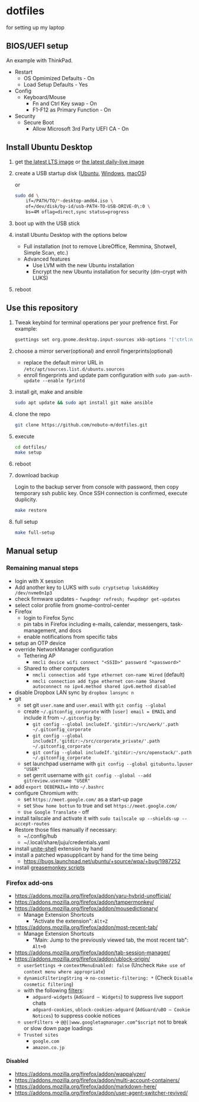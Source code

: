 dotfiles
========

for setting up my laptop

## BIOS/UEFI setup

An example with ThinkPad.

* Restart
  - OS Opmimized Defaults - On
  - Load Setup Defaults - Yes
* Config
  - Keyboard/Mouse
    - Fn and Ctrl Key swap - On
    - F1-F12 as Primary Function - On
* Security
  - Secure Boot
    - Allow Microsoft 3rd Party UEFI CA - On

## Install Ubuntu Desktop

1. get [the latest LTS image](https://www.ubuntu.com/download/desktop)
   or [the latest daily-live image](http://cdimage.ubuntu.com/daily-live/current/)

1. create a USB startup disk
   ([Ubuntu](https://ubuntu.com/tutorials/create-a-usb-stick-on-ubuntu),
   [Windows](https://ubuntu.com/tutorials/create-a-usb-stick-on-windows),
   [macOS](https://ubuntu.com/tutorials/create-a-usb-stick-on-macos))

   or

   ```bash
   sudo dd \
       if=/PATH/TO/*-desktop-amd64.iso \
       of=/dev/disk/by-id/usb-PATH-TO-USB-DRIVE-0\:0 \
       bs=4M oflag=direct,sync status=progress
   ```

1. boot up with the USB stick

1. install Ubuntu Desktop with the options below
   * Full installation (not to remove LibreOffice, Remmina, Shotwell, Simple Scan, etc.)
   * Advanced features
     - Use LVM with the new Ubuntu installation
     - Encrypt the new Ubuntu installation for security (dm-crypt with LUKS)

1. reboot


## Use this repository

1. Tweak keybind for terminal operations per your prefrence first. For example:

   ```bash
   gsettings set org.gnome.desktop.input-sources xkb-options "['ctrl:nocaps']"
   ```

1. choose a mirror server(optional) and enroll fingerprints(optional)
   - replace the default mirror URL in `/etc/apt/sources.list.d/ubuntu.sources`
   - enroll fingerprints and update pam configuration with `sudo pam-auth-update --enable fprintd`

1. install git, make and ansible

    ```bash
    sudo apt update && sudo apt install git make ansible
    ```

1. clone the repo

    ```bash
    git clone https://github.com/nobuto-m/dotfiles.git
    ```

1. execute

    ```bash
    cd dotfiles/
    make setup
    ```

1. reboot

1. download backup

   Login to the backup server from console with password, then copy
   temporary ssh public key. Once SSH connection is confirmed, execute
   duplicity.

    ```bash
    make restore
    ```

1. full setup

    ```bash
    make full-setup
    ```

## Manual setup

### Remaining manual steps

* login with X session
* Add another key to LUKS with `sudo cryptsetup luksAddKey /dev/nvme0n1p3`
* check firmware updates - `fwupdmgr refresh; fwupdmgr get-updates`
* select color profile from gnome-control-center
* Firefox
  - login to Firefox Sync
  - pin tabs in Firefox including e-mails, calendar, messengers, task-management,
    and docs
  - enable notifications from specific tabs
* setup an OTP device
* override NetworkManager configuration
  - Tethering AP
    - `nmcli device wifi connect "<SSID>" password "<password>"`
  - Shared to other computers
    - `nmcli connection add type ethernet con-name Wired` (default)
    - `nmcli connection add type ethernet con-name Shared autoconnect no ipv4.method shared ipv6.method disabled`
* disable Dropbox LAN sync by `dropbox lansync n`
* git
  - set git `user.name` and `user.email` with `git config --global`
  - create `~/.gitconfig_corporate` with `[user] email = EMAIL` and include it from `~/.gitconfig` by:
    - `git config --global includeIf.'gitdir:~/src/work/'.path ~/.gitconfig_corporate`
    - `git config --global includeIf.'gitdir:~/src/corporate_private/'.path ~/.gitconfig_corporate`
    - `git config --global includeIf.'gitdir:~/src/openstack/'.path ~/.gitconfig_corporate`
  - set launchpad username with `git config --global gitubuntu.lpuser "USER"`
  - set gerrit username with `git config --global --add gitreview.username "USER"`
* add `export DEBEMAIL=` into `~/.bashrc`
* configure Chromium with:
  - set `https://meet.google.com/` as a start-up page
  - set `Show home bottun` to true and set `https://meet.google.com/`
  - `Use Google Translate` - off
* install tailscale and activate it with `sudo tailscale up --shields-up --accept-routes`
* Restore those files manually if necessary:
  - ~/.config/hub
  - ~/.local/share/juju/credentials.yaml
* install [unite-shell](https://github.com/hardpixel/unite-shell) extension by hand
* install a patched wpasupplicant by hand for the time being
  - https://bugs.launchpad.net/ubuntu/+source/wpa/+bug/1987252
* install [greasemonkey scripts](https://github.com/nobuto-m/greasemonkey-scripts)

### Firefox add-ons

* https://addons.mozilla.org/firefox/addon/yaru-hybrid-unofficial/
* https://addons.mozilla.org/firefox/addon/tampermonkey/
* https://addons.mozilla.org/firefox/addon/mousedictionary/
  - Manage Extension Shortcuts
    + "Activate the extension": `Alt+Z`
* https://addons.mozilla.org/firefox/addon/most-recent-tab/
  - Manage Extension Shortcuts
    + "Main: Jump to the previously viewed tab, the most recent tab": `Alt+0`
* https://addons.mozilla.org/firefox/addon/tab-session-manager/
* https://addons.mozilla.org/firefox/addon/ublock-origin/
  - `userSettings` -> `contextMenuEnabled: false` (Uncheck `Make use of context menu where appropriate`)
  - `dynamicFilteringString` -> `no-cosmetic-filtering: *` (Check `Disable cosmetic filtering`)
  - with the following [filters](https://adguard.com/kb/general/ad-filtering/adguard-filters/#adguard-filters):
    + `adguard-widgets` (`AdGuard – Widgets`) to suppress live support chats
    + `adguard-cookies`, `ublock-cookies-adguard` (`AdGuard/uBO – Cookie Notices`) to suppress cookie notices
  - `userFilters` -> `@@||www.googletagmanager.com^$script` not to break or slow down page loadings
  - `Trusted sites`
    + `google.com`
    + `amazon.co.jp`

#### Disabled

* https://addons.mozilla.org/firefox/addon/wappalyzer/
* https://addons.mozilla.org/firefox/addon/multi-account-containers/
* https://addons.mozilla.org/firefox/addon/markdown-here/
* https://addons.mozilla.org/firefox/addon/user-agent-switcher-revived/
